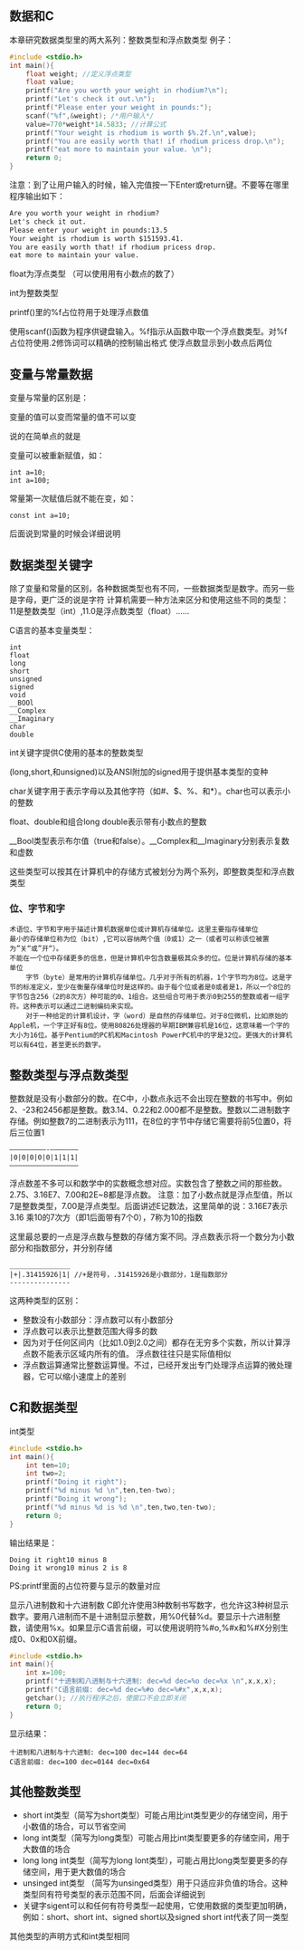 ## 数据和C ##
本章研究数据类型里的两大系列：整数类型和浮点数类型
例子：
```c++
#include <stdio.h>
int main(){
    float weight; //定义浮点类型
    float value;
    printf("Are you worth your weight in rhodium?\n");
    printf("Let's check it out.\n");
    printf("Please enter your weight in pounds:");
    scanf("%f",&weight); /*用户输入*/
    value=770*weight*14.5833; //计算公式
    printf("Your weight is rhodium is worth $%.2f.\n",value);
    printf("You are easily worth that! if rhodium pricess drop.\n");
    printf("eat more to maintain your value. \n");
    return 0;
}
```
注意：到了让用户输入的时候，输入完值按一下Enter或return键。不要等在哪里
程序输出如下：
```txt
Are you worth your weight in rhodium?
Let's check it out.
Please enter your weight in pounds:13.5
Your weight is rhodium is worth $151593.41.
You are easily worth that! if rhodium pricess drop.
eat more to maintain your value. 
```
float为浮点类型 （可以使用用有小数点的数了）

int为整数类型

printf()里的%f占位符用于处理浮点数值

使用scanf()函数为程序供键盘输入。%f指示从函数中取一个浮点数类型。对%f占位符使用.2修饰词可以精确的控制输出格式
使浮点数显示到小数点后两位

## 变量与常量数据 ##
变量与常量的区别是：

变量的值可以变而常量的值不可以变

说的在简单点的就是

变量可以被重新赋值，如：
```
int a=10;
int a=100;
```

常量第一次赋值后就不能在变，如：
```
const int a=10;
```
后面说到常量的时候会详细说明

## 数据类型关键字 ##
除了变量和常量的区别，各种数据类型也有不同，一些数据类型是数字。而另一些是字母，更广泛的说是字符
计算机需要一种方法来区分和使用这些不同的类型：11是整数类型（int）,11.0是浮点数类型（float）......

C语言的基本变量类型：
```
int
float
long
short
unsigned
signed
void
__BOOl
__Complex
__Imaginary
char
double
```

int关键字提供C使用的基本的整数类型

(long,short,和unsigned)以及ANSI附加的signed用于提供基本类型的变种

char关键字用于表示字母以及其他字符（如#、$、%、和*）。char也可以表示小的整数

float、double和组合long double表示带有小数点的整数

__Bool类型表示布尔值（true和false）。__Complex和__Imaginary分别表示复数和虚数

这些类型可以按其在计算机中的存储方式被划分为两个系列，即整数类型和浮点数类型

### 位、字节和字 ###
```
术语位、字节和字用于描述计算机数据单位或计算机存储单位。这里主要指存储单位
最小的存储单位称为位（bit）,它可以容纳两个值（0或1）之一（或者可以称该位被置为”关“或”开“）。
不能在一个位中存储更多的信息，但是计算机中包含数量极其众多的位。位是计算机存储的基本单位
    字节（byte）是常用的计算机存储单位。几乎对于所有的机器，1个字节均为8位。这是字节的标准定义，至少在衡量存储单位时是这样的。由于每个位或者是0或者是1，所以一个8位的字节包含256（2的8次方）种可能的0、1组合。这些组合可用于表示0到255的整数或者一组字符。这种表示可以通过二进制编码来实现。
    对于一种给定的计算机设计，字（word）是自然的存储单位。对于8位微机，比如原始的Apple机，一个字正好有8位。使用80826处理器的早期IBM兼容机是16位，这意味着一个字的大小为16位。基于Pentium的PC机和Macintosh PowerPC机中的字是32位。更强大的计算机可以有64位，甚至更长的数字。
```

## 整数类型与浮点数类型 ##
整数就是没有小数部分的数。在C中，小数点永远不会出现在整数的书写中。例如2、-23和2456都是整数。数3.14、0.22和2.000都不是整数。整数以二进制数字存储。例如整数7的二进制表示为111，在8位的字节中存储它需要将前5位置0，将后三位置1
```
—————————-———————
|0|0|0|0|0|1|1|1|
—————————————————
```

浮点数差不多可以和数学中的实数概念想对应。实数包含了整数之间的那些数。2.75、3.16E7、7.00和2E~8都是浮点数。
注意：加了小数点就是浮点型值，所以7是整数类型，7.00是浮点类型。后面讲述E记数法，这里简单的说：3.16E7表示3.16
乘10的7次方（即1后面带有7个0），7称为10的指数

这里最总要的一点是浮点数与整数的存储方案不同。浮点数表示将一个数分为小数部分和指数部分，并分别存储
```
_______________
|+|.31415926|1| //+是符号，.31415926是小数部分，1是指数部分
---------------
```

这两种类型的区别：
+ 整数没有小数部分：浮点数可以有小数部分
+ 浮点数可以表示比整数范围大得多的数
+ 因为对于任何区间内（比如1.0到2.0之间）都存在无穷多个实数，所以计算浮点数不能表示区域内所有的值。
浮点数往往只是实际值相似
+ 浮点数运算通常比整数运算慢。不过，已经开发出专门处理浮点运算的微处理器，它可以缩小速度上的差别


## C和数据类型 ##
int类型
```c++
#include <stdio.h>
int main(){
    int ten=10;
    int two=2;
    printf("Doing it right");
    printf("%d minus %d \n",ten,ten-two);
    printf("Doing it wrong");
    printf("%d minus %d is %d \n",ten,two,ten-two);
    return 0;
}
```

输出结果是：
```
Doing it right10 minus 8 
Doing it wrong10 minus 2 is 8 
```

PS:printf里面的占位符要与显示的数量对应

显示八进制数和十六进制数
C即允许使用3种数制书写数字，也允许这3种树显示数字。要用八进制而不是十进制显示整数，用%0代替%d。要显示十六进制整数，请使用%x。如果显示C语言前缀，可以使用说明符%#o,%#x和%#X分别生成0、0x和0X前缀。
```c++
#include <stdio.h>
int main(){
    int x=100;
    printf("十进制和八进制与十六进制: dec=%d dec=%o dec=%x \n",x,x,x);
    printf("C语言前缀: dec=%d dec=%#o dec=%#x",x,x,x);
    getchar(); //执行程序之后，使窗口不会立即关闭
    return 0;
}
```
显示结果：
```
十进制和八进制与十六进制: dec=100 dec=144 dec=64 
C语言前缀: dec=100 dec=0144 dec=0x64
```

## 其他整数类型 ##
+ short int类型（简写为short类型）可能占用比int类型更少的存储空间，用于小数值的场合，可以节省空间
+ long int类型（简写为long类型）可能占用比int类型要更多的存储空间，用于大数值的场合
+ long long int类型（简写为long lont类型），可能占用比long类型要更多的存储空间，用于更大数值的场合
+ unsinged int类型 （简写为unsinged类型）用于只适应非负值的场合。这种类型同有符号类型的表示范围不同，后面会详细说到
+ 关键字sigent可以和任何有符号类型一起使用，它使用数据的类型更加明确，例如：short、short int、signed short以及signed short int代表了同一类型

其他类型的声明方式和int类型相同

